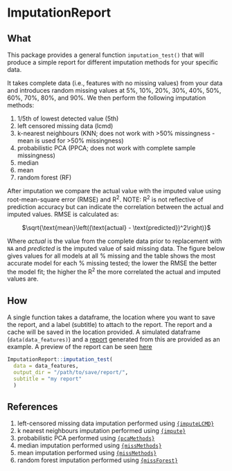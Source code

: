 # ImputationReport

## What
This package provides a general function `imputation_test()` that will produce a simple report for different imputation methods for your specific data. 

It takes complete data (i.e., features with no missing values) from your data and introduces random missing values at 5%, 10%, 20%, 30%, 40%, 50%, 60%, 70%, 80%, and 90%. We then perform the following imputation methods:

1. 1/5th of lowest detected value (5th)
2. left censored missing data (lcmd)
3. k-nearest neighbours (KNN; does not work with >50% missingness - mean is used for >50% missingness)
4. probabilistic PCA (PPCA; does not work with complete sample missingness)
5. median
6. mean
7. random forest (RF)

After imputation we compare the actual value with the imputed value using root-mean-square error (RMSE) and R<sup>2</sup>. NOTE: R<sup>2</sup> is not reflective of prediction accuracy but can indicate the correlation between the actual and imputed values. RMSE is calculated as: 

<p style="text-align: center;">$\sqrt{\text{mean}\left((\text{actual} - \text{predicted})^2\right)}$</p>

Where $actual$ is the value from the complete data prior to replacement with `NA` and $predicted$ is the imputed value of said missing data. The figure below gives values for all models at all % missing and the table shows the most accurate model for each % missing tested; the lower the RMSE the better the model fit; the higher the R<sup>2</sup> the more correlated the actual and imputed values are. 

## How
A single function takes a dataframe, the location where you want to save the report, and a label (subtitle) to attach to the report. The report and a cache will be saved in the location provided. A simulated dataframe (`data(data_features)`) and a [report](https://github.com/IARCBiostat/ImputationReport/blob/main/inst/imputation.html) generated from this are provided as an example. A preview of the report can be seen [here](https://html-preview.github.io/?url=https://github.com/IARCBiostat/ImputationReport/blob/main/inst/imputation.html)

```r
ImputationReport::imputation_test(
  data = data_features, 
  output_dir = "/path/to/save/report/", 
  subtitle = "my report"
  )
```

## References

1. left-censored missing data imputation performed using [`{imputeLCMD}`](https://www.rdocumentation.org/packages/imputeLCMD/versions/2.1)
2. k nearest neighbours imputation performed using [`{impute}`](https://www.rdocumentation.org/packages/impute/versions/1.46.0)
3. probabilistic PCA performed using [`{pcaMethods}`](https://www.rdocumentation.org/packages/pcaMethods/versions/1.64.0)
4. median imputation performed using [`{missMethods}`](https://www.rdocumentation.org/packages/missMethods/versions/0.4.0)
5. mean imputation performed using [`{missMethods}`](https://www.rdocumentation.org/packages/missMethods/versions/0.4.0)
6. random forest imputation performed using [`{missForest}`](https://www.rdocumentation.org/packages/missForest/versions/1.5)
